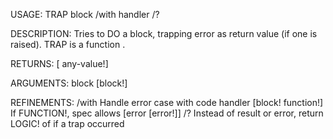 USAGE:
     TRAP block /with handler /?

DESCRIPTION:
     Tries to DO a block, trapping error as return value (if one is raised).
     TRAP is a function .

RETURNS: [<opt> any-value!]

ARGUMENTS:
    block [block!]

REFINEMENTS:
    /with
        Handle error case with code
    handler [block! function!]
        If FUNCTION!, spec allows [error [error!]]
    /?
        Instead of result or error, return LOGIC! of if a trap occurred
